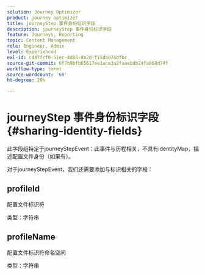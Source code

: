 ```yaml
---
solution: Journey Optimizer
product: journey optimizer
title: journeyStep 事件身份标识字段
description: journeyStep 事件身份标识字段
feature: Journeys, Reporting
topic: Content Management
role: Engineer, Admin
level: Experienced
exl-id: c447fcf0-51ec-4d88-8b2d-f15db076bfbc
source-git-commit: 6f7b9bfb65617ee1ace3a2faaebdb24fa068d74f
workflow-type: tm+mt
source-wordcount: '60'
ht-degree: 20%

---
```


# journeyStep 事件身份标识字段 {#sharing-identity-fields}

此字段组特定于journeyStepEvent：此事件与历程相关，不具有identityMap，描述配置文件身份（如果有）。

对于journeyStepEvent，我们还需要添加与标识相关的字段：

## profileId

配置文件标识符

类型：字符串

## profileName

配置文件标识符命名空间

类型：字符串
